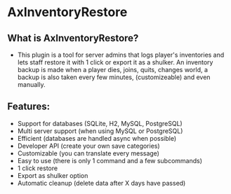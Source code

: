 # AxInventoryRestore

## What is AxInventoryRestore?
* This plugin is a tool for server admins that logs player's inventories and lets staff restore it with 1 click or export it as a shulker. An inventory backup is made when a player dies, joins, quits, changes world, a backup is also taken every few minutes, (customizeable) and even manually.

## Features:
* Support for databases (SQLite, H2, MySQL, PostgreSQL)
* Multi server support (when using MySQL or PostgreSQL)
* Efficient (databases are handled async when possible)
* Developer API (create your own save categories)
* Customizable (you can translate every message)
* Easy to use (there is only 1 command and a few subcommands)
* 1 click restore
* Export as shulker option
* Automatic cleanup (delete data after X days have passed)
